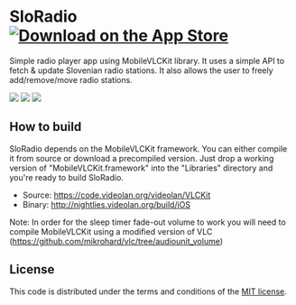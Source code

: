 # SloRadio [![Download on the App Store](http://iphone.jernej.org/app_store.png)](https://itunes.apple.com/si/app/sloradio/id316264385?mt=8)

Simple radio player app using MobileVLCKit library. It uses a simple API to fetch & update Slovenian radio stations. It also allows the user to freely add/remove/move radio stations.

[![](http://iphone.jernej.org/sloradio/sloradio1_thumb.png)](http://iphone.jernej.org/sloradio/sloradio1.png)
[![](http://iphone.jernej.org/sloradio/sloradio2_thumb.png)](http://iphone.jernej.org/sloradio/sloradio2.png)
[![](http://iphone.jernej.org/sloradio/sloradio3_thumb.png)](http://iphone.jernej.org/sloradio/sloradio3.png)

## How to build

SloRadio depends on the MobileVLCKit framework. You can either compile it from source or download a precompiled version. Just drop a working version of "MobileVLCKit.framework" into the "Libraries" directory and you're ready to build SloRadio.

* Source: https://code.videolan.org/videolan/VLCKit
* Binary: http://nightlies.videolan.org/build/iOS

Note: In order for the sleep timer fade-out volume to work you will need to compile MobileVLCKit using a modified version of VLC (https://github.com/mikrohard/vlc/tree/audiounit_volume)

## License

This code is distributed under the terms and conditions of the [MIT license](LICENSE). 
